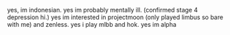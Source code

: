 yes, im indonesian. yes im probably mentally ill. (confirmed stage 4 depression hi.) yes im interested in projectmoon (only played limbus so bare with me) and zenless. yes i play mlbb and hok. yes im alpha



<!---
NathanMwTidur/NathanMwTidur is a ✨ special ✨ repository because its `README.md` (this file) appears on your GitHub profile.
You can click the Preview link to take a look at your changes.
--->
